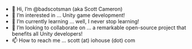 - 👋 Hi, I’m @badscotsman (aka Scott Cameron)
- 👀 I’m interested in ... Unity game development!
- 🌱 I’m currently learning ... well, I never stop learning!
- 💞️ I’m looking to collaborate on ... a remarkable open-source project that benefits all Unity developers!
- 📫 How to reach me ... scott (at) iohouse (dot) com

<!---
badscotsman/badscotsman is a ✨ special ✨ repository because its `README.md` (this file) appears on your GitHub profile.
You can click the Preview link to take a look at your changes.
--->
